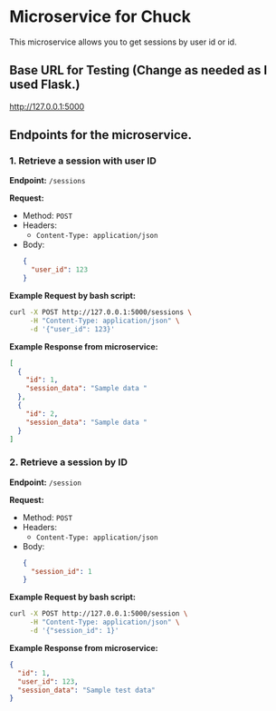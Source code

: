 
# Microservice for Chuck

This microservice allows you to get sessions by user id or id.

## Base URL for Testing (Change as needed as I used Flask.)
http://127.0.0.1:5000

## Endpoints for the microservice.

### 1. Retrieve a session with user ID

**Endpoint:** `/sessions`

**Request:**
- Method: `POST`
- Headers: 
  - `Content-Type: application/json`
- Body:
  ```json
  {
    "user_id": 123
  }
  ```

**Example Request by bash script:**
```bash
curl -X POST http://127.0.0.1:5000/sessions \
     -H "Content-Type: application/json" \
     -d '{"user_id": 123}'
```

**Example Response from microservice:**
```json
[
  {
    "id": 1,
    "session_data": "Sample data "
  },
  {
    "id": 2,
    "session_data": "Sample data "
  }
]
```

### 2. Retrieve a session by ID

**Endpoint:** `/session`

**Request:**
- Method: `POST`
- Headers: 
  - `Content-Type: application/json`
- Body:
  ```json
  {
    "session_id": 1
  }
  ```

**Example Request by bash script:**
```bash
curl -X POST http://127.0.0.1:5000/session \
     -H "Content-Type: application/json" \
     -d '{"session_id": 1}'
```

**Example Response from microservice:**
```json
{
  "id": 1,
  "user_id": 123,
  "session_data": "Sample test data"
}
```
